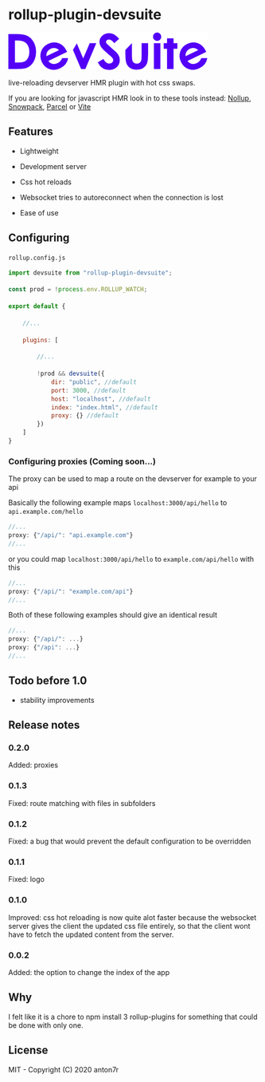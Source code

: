 # rollup-plugin-devsuite

![DevSuiteLogo](https://raw.githubusercontent.com/anton7r/rollup-plugin-devsuite/HEAD/logo/DevSuite.png)

live-reloading devserver HMR plugin with hot css swaps.

If you are looking for javascript HMR look in to these tools instead: [Nollup](https://github.com/PepsRyuu/nollup), [Snowpack](https://www.snowpack.dev/), [Parcel](https://parceljs.org/) or [Vite](https://github.com/vitejs/vite)

## Features

- Lightweight

- Development server

- Css hot reloads

- Websocket tries to autoreconnect when the connection is lost

- Ease of use

## Configuring

`rollup.config.js`

```js
import devsuite from "rollup-plugin-devsuite";

const prod = !process.env.ROLLUP_WATCH;

export default {

    //...

    plugins: [

        //...

        !prod && devsuite({
            dir: "public", //default
            port: 3000, //default
            host: "localhost", //default
            index: "index.html", //default
            proxy: {} //default
        })
    ]
}
```

### Configuring proxies (Coming soon...)

The proxy can be used to map a route on the devserver for example to your api

Basically the following example maps `localhost:3000/api/hello` to `api.example.com/hello`

```js
//...
proxy: {"/api/": "api.example.com"}
//...
```

or you could map `localhost:3000/api/hello` to `example.com/api/hello` with this

```js
//...
proxy: {"/api/": "example.com/api"}
//...
```

Both of these following examples should give an identical result

```js
//...
proxy: {"/api/": ...}
proxy: {"/api": ...}
//...
```

## Todo before 1.0

- stability improvements

## Release notes

### 0.2.0

Added: proxies

### 0.1.3

Fixed: route matching with files in subfolders

### 0.1.2

Fixed: a bug that would prevent the default configuration to be overridden

### 0.1.1

Fixed: logo

### 0.1.0

Improved: css hot reloading is now quite alot faster because the websocket server gives the client the updated css file entirely, so that the client wont have to fetch the updated content from the server.

### 0.0.2

Added: the option to change the index of the app

## Why

I felt like it is a chore to npm install 3 rollup-plugins for something that could be done with only one.

## License

MIT - Copyright (C) 2020 anton7r
